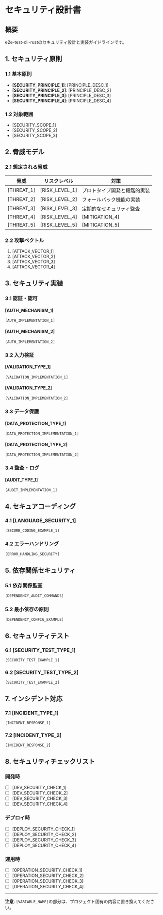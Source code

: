 # セキュリティ設計書

## 概要

e2e-test-cli-rustのセキュリティ設計と実装ガイドラインです。

## 1. セキュリティ原則

### 1.1 基本原則
- **[SECURITY_PRINCIPLE_1]**: [PRINCIPLE_DESC_1]
- **[SECURITY_PRINCIPLE_2]**: [PRINCIPLE_DESC_2]
- **[SECURITY_PRINCIPLE_3]**: [PRINCIPLE_DESC_3]
- **[SECURITY_PRINCIPLE_4]**: [PRINCIPLE_DESC_4]

### 1.2 対象範囲
- [SECURITY_SCOPE_1]
- [SECURITY_SCOPE_2]
- [SECURITY_SCOPE_3]

## 2. 脅威モデル

### 2.1 想定される脅威

| 脅威 | リスクレベル | 対策 |
|------|------------|------|
| [THREAT_1] | [RISK_LEVEL_1] | プロトタイプ開発と段階的実装 |
| [THREAT_2] | [RISK_LEVEL_2] | フォールバック機能の実装 |
| [THREAT_3] | [RISK_LEVEL_3] | 定期的なセキュリティ監査 |
| [THREAT_4] | [RISK_LEVEL_4] | [MITIGATION_4] |
| [THREAT_5] | [RISK_LEVEL_5] | [MITIGATION_5] |

### 2.2 攻撃ベクトル
1. [ATTACK_VECTOR_1]
2. [ATTACK_VECTOR_2]
3. [ATTACK_VECTOR_3]
4. [ATTACK_VECTOR_4]

## 3. セキュリティ実装

### 3.1 認証・認可

#### [AUTH_MECHANISM_1]
```[AUTH_LANGUAGE_1]
[AUTH_IMPLEMENTATION_1]
```

#### [AUTH_MECHANISM_2]
```[AUTH_LANGUAGE_2]
[AUTH_IMPLEMENTATION_2]
```

### 3.2 入力検証

#### [VALIDATION_TYPE_1]
```[VALIDATION_LANGUAGE_1]
[VALIDATION_IMPLEMENTATION_1]
```

#### [VALIDATION_TYPE_2]
```[VALIDATION_LANGUAGE_2]
[VALIDATION_IMPLEMENTATION_2]
```

### 3.3 データ保護

#### [DATA_PROTECTION_TYPE_1]
```[DATA_PROTECTION_LANGUAGE_1]
[DATA_PROTECTION_IMPLEMENTATION_1]
```

#### [DATA_PROTECTION_TYPE_2]
```[DATA_PROTECTION_LANGUAGE_2]
[DATA_PROTECTION_IMPLEMENTATION_2]
```

### 3.4 監査・ログ

#### [AUDIT_TYPE_1]
```[AUDIT_LANGUAGE_1]
[AUDIT_IMPLEMENTATION_1]
```

## 4. セキュアコーディング

### 4.1 [LANGUAGE_SECURITY_1]

```[LANGUAGE_1]
[SECURE_CODING_EXAMPLE_1]
```

### 4.2 エラーハンドリング

```[LANGUAGE_1]
[ERROR_HANDLING_SECURITY]
```

## 5. 依存関係セキュリティ

### 5.1 依存関係監査

```bash
[DEPENDENCY_AUDIT_COMMANDS]
```

### 5.2 最小依存の原則

```[DEPENDENCY_CONFIG_FORMAT]
[DEPENDENCY_CONFIG_EXAMPLE]
```

## 6. セキュリティテスト

### 6.1 [SECURITY_TEST_TYPE_1]

```[TEST_LANGUAGE]
[SECURITY_TEST_EXAMPLE_1]
```

### 6.2 [SECURITY_TEST_TYPE_2]

```[TEST_LANGUAGE]
[SECURITY_TEST_EXAMPLE_2]
```

## 7. インシデント対応

### 7.1 [INCIDENT_TYPE_1]

```[INCIDENT_LANGUAGE_1]
[INCIDENT_RESPONSE_1]
```

### 7.2 [INCIDENT_TYPE_2]

```[INCIDENT_LANGUAGE_2]
[INCIDENT_RESPONSE_2]
```

## 8. セキュリティチェックリスト

### 開発時
- [ ] [DEV_SECURITY_CHECK_1]
- [ ] [DEV_SECURITY_CHECK_2]
- [ ] [DEV_SECURITY_CHECK_3]
- [ ] [DEV_SECURITY_CHECK_4]

### デプロイ時
- [ ] [DEPLOY_SECURITY_CHECK_1]
- [ ] [DEPLOY_SECURITY_CHECK_2]
- [ ] [DEPLOY_SECURITY_CHECK_3]
- [ ] [DEPLOY_SECURITY_CHECK_4]

### 運用時
- [ ] [OPERATION_SECURITY_CHECK_1]
- [ ] [OPERATION_SECURITY_CHECK_2]
- [ ] [OPERATION_SECURITY_CHECK_3]
- [ ] [OPERATION_SECURITY_CHECK_4]

---

**注意**: `[VARIABLE_NAME]`の部分は、プロジェクト固有の内容に置き換えてください。